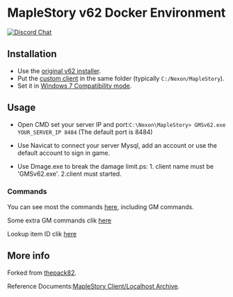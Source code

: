 # MapleStory v62 Docker Environment

[![Discord Chat](https://img.shields.io/discord/708873302621290556.svg)](https://discord.gg/)

## Installation

- Use the [original v62 installer](https://kimbershy.stackstorage.com/s/alVFBzaqYoetcxH).
- Put the [custom client](https://kimbershy.stackstorage.com/s/ejcsnLL9y2JcaViG) in the same folder (typically `C:/Nexon/MapleStory`).
- Set it in [Windows 7 Compatibility mode](https://www.computerhope.com/issues/ch001894.htm). 

## Usage

- Open CMD set your server IP and port:`C:\Nexon\MapleStory> GMSv62.exe YOUR_SERVER_IP 8484` (The default port is 8484)

- Use Navicat to connect your server Mysql, add an account or use the default account to sign in game.

- Use Dmage.exe to break the damage limit.ps: 1. client name must be 'GMSv62.exe'. 2.client must started.

### Commands

You can see most the commands [here](odinms/thepack_82/Commands.txt), including GM commands.

Some extra GM commands clik [here](http://aicltw.blogspot.com/2016/05/gm.html)

Lookup item ID clik [here](https://finder.fengyewuyu.com/)

## More info

Forked from [thepack82](https://github.com/thepack82/thepack_82_docker).

Reference Documents:[MapleStory Client/Localhost Archive](https://forum.ragezone.com/f425/maplestory-client-localhost-archive-1101897/).

